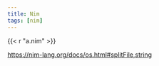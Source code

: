 ```yaml
---
title: Nim
tags: [nim]
---
```


{{< r "a.nim" >}}

<https://nim-lang.org/docs/os.html#splitFile,string>
